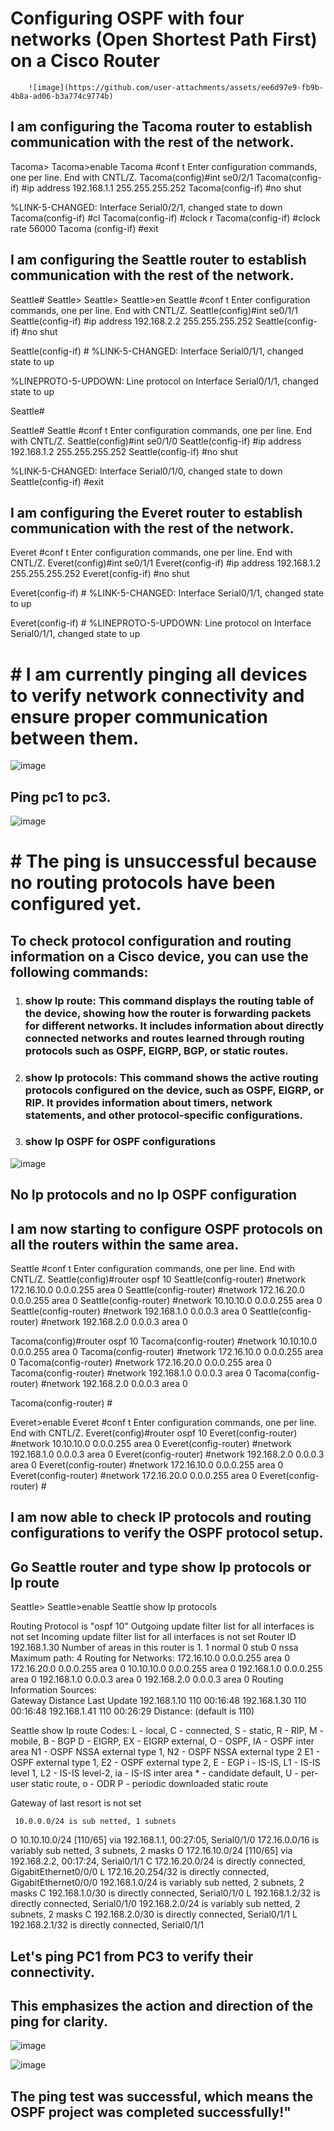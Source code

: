 

# Configuring OSPF with four networks (Open Shortest Path First) on a Cisco Router

 		![image](https://github.com/user-attachments/assets/ee6d97e9-fb9b-4b8a-ad06-b3a774c9774b)


## I am configuring the Tacoma router to establish communication with the rest of the network.
Tacoma>
Tacoma>enable 
Tacoma #conf t
Enter configuration commands, one per line.  End with CNTL/Z.
Tacoma(config)#int se0/2/1
Tacoma(config-if) #ip address 192.168.1.1 255.255.255.252
Tacoma(config-if) #no shut

%LINK-5-CHANGED: Interface Serial0/2/1, changed state to down
Tacoma(config-if) #cl
Tacoma(config-if) #clock r
Tacoma(config-if) #clock rate 56000
Tacoma (config-if) #exit

## I am configuring the Seattle router to establish communication with the rest of the network.

Seattle# Seattle>
Seattle>
Seattle>en
Seattle #conf t
Enter configuration commands, one per line.  End with CNTL/Z.
Seattle(config)#int se0/1/1
Seattle(config-if) #ip address 192.168.2.2   255.255.255.252
Seattle(config-if) #no shut

Seattle(config-if) #
%LINK-5-CHANGED: Interface Serial0/1/1, changed state to up

%LINEPROTO-5-UPDOWN: Line protocol on Interface Serial0/1/1, changed state to up


Seattle#

Seattle#
Seattle #conf t
Enter configuration commands, one per line.  End with CNTL/Z.
Seattle(config)#int se0/1/0
Seattle(config-if) #ip address 192.168.1.2 255.255.255.252
Seattle(config-if) #no shut

%LINK-5-CHANGED: Interface Serial0/1/0, changed state to down
Seattle(config-if) #exit

## I am configuring the Everet router to establish communication with the rest of the network.

Everet #conf t
Enter configuration commands, one per line.  End with CNTL/Z.
Everet(config)#int se0/1/1
Everet(config-if) #ip address 192.168.1.2 255.255.255.252
Everet(config-if) #no shut

Everet(config-if) #
%LINK-5-CHANGED: Interface Serial0/1/1, changed state to up

Everet(config-if) #
%LINEPROTO-5-UPDOWN: Line protocol on Interface Serial0/1/1, changed state to up



# # I am currently pinging all devices to verify network connectivity and ensure proper communication between them.

![image](https://github.com/user-attachments/assets/ac65e113-a30f-4297-b8ee-0423722fac87)

 
## Ping pc1 to pc3.

 ![image](https://github.com/user-attachments/assets/46dee34a-fa7c-40de-8214-c5b451d763cc)


# # The ping is unsuccessful because no routing protocols have been configured yet.



## To check protocol configuration and routing information on a Cisco device, you can use the following commands:
1.	### show Ip route: This command displays the routing table of the device, showing how the router is forwarding packets for different networks. It includes information about directly connected networks and routes learned through routing protocols such as OSPF, EIGRP, BGP, or static routes.
2.	### show Ip protocols: This command shows the active routing protocols configured on the device, such as OSPF, EIGRP, or RIP. It provides information about timers, network statements, and other protocol-specific configurations.
3.	### show Ip OSPF for OSPF configurations

   ![image](https://github.com/user-attachments/assets/0d98be7f-ed9f-4eed-a825-3b636bf98480)

 
## No Ip protocols and no Ip OSPF configuration


## I am now starting to configure OSPF protocols on all the routers within the same area.



Seattle #conf t
Enter configuration commands, one per line.  End with CNTL/Z.
Seattle(config)#router ospf 10
Seattle(config-router) #network 172.16.10.0 0.0.0.255 area 0
Seattle(config-router) #network 172.16.20.0 0.0.0.255 area 0
Seattle(config-router) #network 10.10.10.0 0.0.0.255 area 0
Seattle(config-router) #network 192.168.1.0 0.0.0.3 area 0
Seattle(config-router) #network 192.168.2.0 0.0.0.3 area 0


Tacoma(config)#router ospf 10
Tacoma(config-router) #network 10.10.10.0 0.0.0.255 area 0
Tacoma(config-router) #network 172.16.10.0 0.0.0.255 area 0
Tacoma(config-router) #network 172.16.20.0 0.0.0.255 area 0
Tacoma(config-router) #network 192.168.1.0 0.0.0.3 area 0
Tacoma(config-router) #network 192.168.2.0 0.0.0.3 area 0

Tacoma(config-router) #





Everet>enable
Everet #conf t
Enter configuration commands, one per line.  End with CNTL/Z.
Everet(config)#router ospf 10
Everet(config-router) #network 10.10.10.0 0.0.0.255 area 0
Everet(config-router) #network 192.168.1.0 0.0.0.3 area 0
Everet(config-router) #network 192.168.2.0 0.0.0.3 area 0
Everet(config-router) #network 172.16.10.0 0.0.0.255 area 0
Everet(config-router) #network 172.16.20.0 0.0.0.255 area 0
Everet(config-router) #




## I am now able to check IP protocols and routing configurations to verify the OSPF protocol setup.
## Go Seattle router and type show Ip protocols or Ip route
Seattle>
Seattle>enable
Seattle show Ip protocols

Routing Protocol is "ospf 10"
  Outgoing update filter list for all interfaces is not set 
  Incoming update filter list for all interfaces is not set 
  Router ID 192.168.1.30
  Number of areas in this router is 1. 1 normal 0 stub 0 nssa
  Maximum path: 4
  Routing for Networks:
    172.16.10.0 0.0.0.255 area 0
    172.16.20.0 0.0.0.255 area 0
    10.10.10.0 0.0.0.255 area 0
    192.168.1.0 0.0.0.255 area 0
    192.168.1.0 0.0.0.3 area 0
    192.168.2.0 0.0.0.3 area 0
  Routing Information Sources:  
    Gateway         Distance      Last Update 
    192.168.1.10         110      00:16:48
    192.168.1.30         110      00:16:48
    192.168.1.41         110      00:26:29
  Distance: (default is 110)

Seattle show Ip route
Codes: L - local, C - connected, S - static, R - RIP, M - mobile, B - BGP
       D - EIGRP, EX - EIGRP external, O - OSPF, IA - OSPF inter area
       N1 - OSPF NSSA external type 1, N2 - OSPF NSSA external type 2
       E1 - OSPF external type 1, E2 - OSPF external type 2, E - EGP
       i - IS-IS, L1 - IS-IS level 1, L2 - IS-IS level-2, ia - IS-IS inter area
       * - candidate default, U - per-user static route, o - ODR
       P - periodic downloaded static route

Gateway of last resort is not set

     10.0.0.0/24 is sub netted, 1 subnets
O       10.10.10.0/24 [110/65] via 192.168.1.1, 00:27:05, Serial0/1/0
     172.16.0.0/16 is variably sub netted, 3 subnets, 2 masks
O       172.16.10.0/24 [110/65] via 192.168.2.2, 00:17:24, Serial0/1/1
C       172.16.20.0/24 is directly connected, GigabitEthernet0/0/0
L       172.16.20.254/32 is directly connected, GigabitEthernet0/0/0
     192.168.1.0/24 is variably sub netted, 2 subnets, 2 masks
C       192.168.1.0/30 is directly connected, Serial0/1/0
L       192.168.1.2/32 is directly connected, Serial0/1/0
     192.168.2.0/24 is variably sub netted, 2 subnets, 2 masks
C       192.168.2.0/30 is directly connected, Serial0/1/1
L       192.168.2.1/32 is directly connected, Serial0/1/1



## Let's ping PC1 from PC3 to verify their connectivity.

## This emphasizes the action and direction of the ping for clarity.

 ![image](https://github.com/user-attachments/assets/1c85ecb6-dada-428d-993f-fee82fd0e6bc)

![image](https://github.com/user-attachments/assets/5b3f74e2-0466-4093-9ac2-2fcb83d33ad5)

 
## The ping test was successful, which means the OSPF project was completed successfully!"







